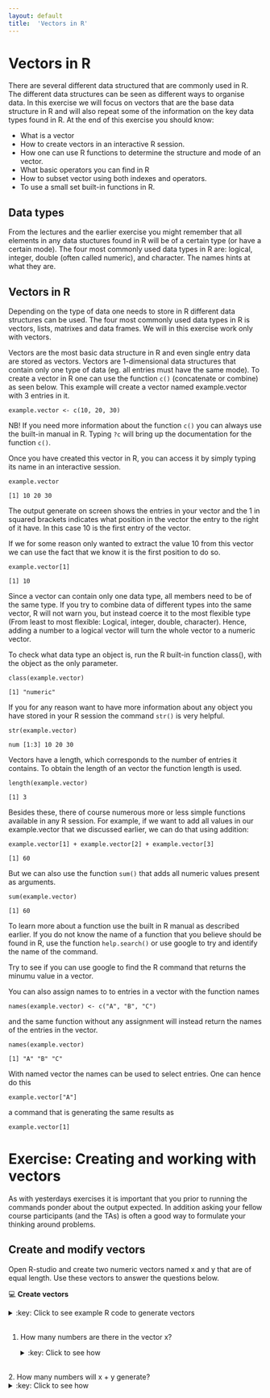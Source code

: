 ```yaml
---
layout: default
title:  'Vectors in R'
---
```

# Vectors in R

There are several different data structured that are commonly used in
R. The different data structures can be seen as different ways to
organise data. In this exercise we will focus on vectors that are the
base data structure in R and will also repeat some of the information
on the key data types found in R. At the end of this exercise you should
know:

-   What is a vector
-   How to create vectors in an interactive R session.
-   How one can use R functions to determine the structure and mode of an vector.
-   What basic operators you can find in R
-   How to subset vector using both indexes and operators.
-   To use a small set built-in functions in R.

## Data types<a id="orgheadline1"></a>

From the lectures and the earlier exercise you might remember that all elements in any data
stuctures found in R will be of a certain type (or have a certain
mode). The four most commonly used data types in R are: logical,
integer, double (often called numeric), and character. The names hints
at what they are.

## Vectors in R<a id="orgheadline2"></a>

Depending on the type of data one needs to store in R different data
structures can be used. The four most commonly used data types in R is
vectors, lists, matrixes and data frames. We will in this exercise
work only with vectors.

Vectors are the most basic data structure in R and even single entry
data are stored as vectors. Vectors are 1-dimensional data structures
that contain only one type of data (eg. all entries must have the same
mode). To create a vector in R one can use the function `c()`
(concatenate or combine) as seen below. This example will create a
vector named example.vector with 3 entries in it.

    example.vector <- c(10, 20, 30)

NB! If you need more information about the function `c()` you can always use
the built-in manual in R. Typing `?c` will bring up the
documentation for the function `c()`.

Once you have created this vector in R, you can access it by simply
typing its name in an interactive session.

    example.vector

    [1] 10 20 30

The output generate on screen shows the entries in your vector and the
1 in squared brackets indicates what position in the vector the entry
to the right of it have. In this case 10 is the first entry of the vector.

If we for some reason only wanted to extract the value 10 from this
vector we can use the fact that we know it is the first position to do
so.

    example.vector[1]

    [1] 10

Since a vector can contain only one data type, all members need to be
of the same type. If you try to combine data of different types into
the same vector, R will not warn you, but instead coerce it to the
most flexible type (From least to most flexible: Logical, integer,
double, character). Hence, adding a number to a logical vector
will turn the whole vector to a numeric vector.

To check what data type an object is, run the R built-in function
class(), with the object as the only parameter.

    class(example.vector)

    [1] "numeric"

If you for any reason want to have more information about any object
you have stored in your R session the command `str()` is very helpful.

    str(example.vector)

    num [1:3] 10 20 30

Vectors have a length, which corresponds to the number of entries it
contains. To obtain the length of an vector the function length is
used.

	length(example.vector)

	[1] 3

Besides these, there of course numerous more or less simple functions
available in any R session. For example, if we want to add all values
in our example.vector that we discussed earlier, we can do that using
addition:

    example.vector[1] + example.vector[2] + example.vector[3]

    [1] 60

But we can also use the function `sum()` that adds all numeric values
present as arguments.

    sum(example.vector)

    [1] 60

To learn more about a function use the built in R manual as described
earlier. If you do not know the name of a function that you believe
should be found in R, use the function `help.search()` or use google
to try and identify the name of the command.

Try to see if you can use google to find the R command that returns
the minumu value in a vector.

You can also assign names to to entries in a vector with the function
names

	names(example.vector) <- c("A", "B", "C")

and the same function without any assignment will instead return the names of
the entries in the vector.

	names(example.vector)

	[1] "A" "B" "C"

With named vector the names can be used to select entries. One can
hence do this

	example.vector["A"]

a command that is generating the same results as

	example.vector[1]


# Exercise: Creating and working with vectors<a id="orgheadline7"></a>

As with yesterdays exercises it is important that you prior to running
the commands ponder about the output expected. In addition asking your
fellow course participants (and the TAs) is often a good way to
formulate your thinking around problems.

## Create and modify vectors<a id="orgheadline5"></a>

Open R-studio and create two numeric vectors named x and y that are of
equal length. Use these vectors to answer the questions below.

:computer: **Create vectors**
<details>
<summary>:key: Click to see example R code to generate vectors</summary>
<pre>
x <- c(2, 4 ,7)
y <- c(1, 5, 11)
</pre>
</details>
<br>

1.  How many numbers are there in the vector x?
    <details>
	<summary>:key: Click to see how</summary>
	<pre>
    length(x)

	[1] 3
	</pre>
	</details>
<br>
2.  How many numbers will x + y generate?
    <details>
	<summary>:key: Click to see how</summary>
	<pre>
	length(x + y)

	[1] 3
	</pre>
	</details>
<br>
3.  What is the sum of all values in x?
    <details>
	<summary>:key: Click to see how</summary>
	<pre>
	sum(x)

	[1] 13
	</pre>
	</details>
<br>
4.  What is the sum of y times y?
     <details>
	<summary>:key: Click to see how</summary>
	<pre>
    sum(y*y)

	[1] 147
	</pre>
	</details>
<br>
5.  What do you get if you add x and y?
    <details>
	<summary>:key: Click to see how</summary>
	<pre>
    x + y

	[1]  3  9 18
	</pre>
	</details>
<br>
6.  Assign x times 2 to a new vector named z
     <details>
	<summary>:key: Click to see how</summary>
	<pre>
    z <- x * 2
	</pre>
	</details>
<br>
7.  How many numbers will z have, why?
    <details>
	<summary>:key: Click to see how</summary>
	<pre>
    length(z)

	[1] 3
	</pre>
	</details>
<br>
8.  Assign the mean of z to a new vector named z.mean and determine the length of z.mean
    <details>
	<summary>:key: Click to see how</summary>
	<pre>
    z.mean <- mean(z)
    length(z.mean)

	[1] 1
	</pre>
	</details>
<br>
9.  Create a numeric vector with all integers from 5 to 107
    <details>
	<summary>:key: Click to see how</summary>
	<pre>
	vec.tmp <- 5:107
	vec.tmp

	[1]   5   6   7   8   9  10  11  12  13  14  15  16  17  18  19  20  21  22
    [19]  23  24  25  26  27  28  29  30  31  32  33  34  35  36  37  38  39  40
    [37]  41  42  43  44  45  46  47  48  49  50  51  52  53  54  55  56  57  58
    [55]  59  60  61  62  63  64  65  66  67  68  69  70  71  72  73  74  75  76
    [73]  77  78  79  80  81  82  83  84  85  86  87  88  89  90  91  92  93  94
    [91]  95  96  97  98  99 100 101 102 103 104 105 106 107
	</pre>
	</details>
<br>
10. Create a numeric vector with the same length as the previos one, but only containg the number 3
    <details>
	<summary>:key: Click to see how</summary>
	<pre>
    vec.tmp2 <- rep(3, length(vec.tmp))
	vec.tmp2

	[1] 3 3 3 3 3 3 3 3 3 3 3 3 3 3 3 3 3 3 3 3 3 3 3 3 3 3 3 3 3 3 3 3 3 3 3 3 3
    [38] 3 3 3 3 3 3 3 3 3 3 3 3 3 3 3 3 3 3 3 3 3 3 3 3 3 3 3 3 3 3 3 3 3 3 3 3 3
    [75] 3 3 3 3 3 3 3 3 3 3 3 3 3 3 3 3 3 3 3 3 3 3 3 3 3 3 3 3 3
	</pre>
	</details>
<br>

11. Create a vector that contain all numbers from 1 to 17, where each number
    occurs the the same number of times as the number itself eg. 1, 2, 2, 3, 3, 3...
	<details>
	<summary>:key: Click to see how</summary>
	<pre>
	rep(1:17, 1:17)

	[1]  1  2  2  3  3  3  4  4  4  4  5  5  5  5  5  6  6  6  6  6  6  7  7  7  7
	[26]  7  7  7  8  8  8  8  8  8  8  8  9  9  9  9  9  9  9  9  9 10 10 10 10 10
	[51] 10 10 10 10 10 11 11 11 11 11 11 11 11 11 11 11 12 12 12 12 12 12 12 12 12
	[76] 12 12 12 13 13 13 13 13 13 13 13 13 13 13 13 13 14 14 14 14 14 14 14 14 14
	[101] 14 14 14 14 14 15 15 15 15 15 15 15 15 15 15 15 15 15 15 15 16 16 16 16 16
	[126] 16 16 16 16 16 16 16 16 16 16 16 17 17 17 17 17 17 17 17 17 17 17 17 17 17
	[151] 17 17 17
	</pre>
	</details>

12. What will be the result of the following calculations?
	- `c(1, 3, 5) + c(2, 4, 6)`
	- `c(1, 3, 5) + c(2, 4, 6, 8)`
	- `c(1, 3) - c(2, 4, 6 ,8)`

13. Print a truth table for OR (for three distinct logical
    values). Read about truth tables here
    https://en.wikipedia.org/wiki/Truth_table
	A truth table is hence the pairwise comparison of the different
    boolean values available. It should hence contain the output from:<br>
	TRUE or FALSE <br>
	TRUE or NA<br>
	TRUE or TRUE<br>
	FALSE or FALSE<br>
	FALSE or NA<br>
	NA or NA<br>

	You can create the table manually by doing the comparisons one by
	one in R, but the solution below uses a more advanced approach and
	is likely a bit overwhelming, but look at the commands and try to
	read about the function in the R manual, to see if you can sort
	out how the function works.

	<details>
	<summary> Click to see how</summary>
	<pre>
	x <- c(NA, FALSE, TRUE)
	names(x) <- as.character(x)
	outer(x, x, "|")

	NA FALSE TRUE
	NA      NA    NA TRUE
	FALSE   NA FALSE TRUE
	TRUE  TRUE  TRUE TRUE
	</pre>
	</details>
<br>

14. Create two numeric vectors of length 4 and test run all the basic
	operators (as seen in the table on the data types exercise) with these two as
	arguments. Make sure you understand the output generated by R.

## Modify and subset vectors<a id="orgheadline6"></a>

Create a new character vector that contains the following words and save it using a suitable name:
apple, banana, orange, kiwi, potato
<details>
<summary>:key: Click to see how</summary>
<pre>
veggies <- c("apple", "banana", "orange", "kiwi", "potato")
</pre>
</details>
<br>

Do the following on your newly created vector.

1.  Select orange from the vector
	<details>
	<summary>:key: Click to see how</summary>
	<pre>
	veggies[3]

	[1] "orange"
	</pre>
	</details>
<br>
2.  Select all fruits from the vector
	<details>
	<summary>:key: Click to see how</summary>
	<pre>
	veggies[-5]

	[1] "apple"  "banana" "orange" "kiwi"

	veggies[1:4]

	[1] "apple"  "banana" "orange" "kiwi"
	</pre>
	</details>
<br>
3.  Do the same selection as in question 2 without using index positions
    <details>
	<summary>:key: Click to see how</summary>
	<pre>
	veggies[veggies=="apple" | veggies == "banana" | veggies == "orange" | veggies == "kiwi"]

	[1] "apple"  "banana" "orange" "kiwi"

	veggies[veggies!="potato"]

	[1] "apple"  "banana" "orange" "kiwi"
	</pre>
	</details>
<br>
4.  Convert the character string to a numeric vector
    <details>
	<summary>:key: Click to see how</summary>
	<pre>
    as.numeric(veggies)

	[1] NA NA NA NA NA
    Warning message:
    NAs introduced by coercion
	</pre>
	</details>
<br>
5.  Create a vector of logic values that can be used to extract every second value from your character vector
    <details>
	<summary>:key: Click to see how</summary>
	<pre>
    selection <- c(FALSE, TRUE, FALSE, TRUE, FALSE)
	veggies[selection]

	[1] "banana" "kiwi"
	</pre>
	</details>
	<br>

	<details>
	<summary>:key: Alternative solution, why do this work?</summary>
	<pre>
    selection2 <- c(FALSE, TRUE)
	veggies[selection2]

	[1] "banana" "kiwi"
	</pre>
	</details>
<br>

6.  Add the names a, b, o, k and p to the vector
	<details>
	<summary>:key: Click to see how</summary>
	<pre>
	names(veggies) <- c("a", "b", "o", "k", "p")
	</pre>
	</details>
<br>
7.  Create a vector containing all the letters in the alphabet (NB! this
    can be done without having to type all letters). Google is your friend
    <details>
	<summary>:key: Click to see how</summary>
	<pre>
    letters

	[1] "a" "b" "c" "d" "e" "f" "g" "h" "i" "j" "k" "l" "m" "n" "o" "p" "q" "r" "s"
    [20] "t" "u" "v" "w" "x" "y" "z"
	</pre>
	</details>
<br>
8.  Sample 30 values randomly with replacement from your letter vector and convert the character vector to factors. Which of the levels have most entries in the vector?
	<details>
	<summary>:key: Click to see how</summary>
	<pre>
	letter.sample <- sample(letters, size = 30, replace = TRUE)
	letter.sample <- factor(letter.sample)
	summary(letter.sample)

	a b c e g k l m n o q r t v w x z
	3 1 2 1 3 1 1 1 3 1 2 2 1 3 2 1 2
	</pre>
	</details>
<br>
9.  Extract the letter 14 to 19 from the created vector
    <details>
	<summary>:key: Click to see how</summary>
	<pre>
	letters[14:19]

	[1] "n" "o" "p" "q" "r" "s"
	</pre>
	</details>
<br>
10. Extract all but the last letter
    <details>
	<summary>:key: Click to see how</summary>
	<pre>
	letters[1:length(letters)-1]

	[1] "a" "b" "c" "d" "e" "f" "g" "h" "i" "j" "k" "l" "m" "n" "o" "p" "q" "r" "s"
	[20] "t" "u" "v" "w" "x" "y"

	letters[-length(letters)]

    [1] "a" "b" "c" "d" "e" "f" "g" "h" "i" "j" "k" "l" "m" "n" "o" "p" "q" "r" "s"
	[20] "t" "u" "v" "w" "x" "y"
	</pre>
	</details>
<br>
11. Which is the index position of the letter u in the vector?
	<details>
	<summary>:key: Click to see how</summary>
	<pre>
    which(letters=="u")

    [1] 21
	</pre>
	</details>
<br>
12. Create a new vector of length one that holds all the alphabet a single entry
    <details>
	<summary>:key: Click to see how</summary>
	<pre>
    paste(letters, sep = "", collapse = "")

	[1] "abcdefghijklmnopqrstuvwxyz"
	</pre>
	</details>
<br>
13. Create a numeric vector by sampling 100 numbers from a normal
    distribution with mean 2 and standard deviation 4. Hint! Check the
    function rnorm()
	<details>
	<summary>:key: Click to see how</summary>
	<pre>
    norm.rand <- rnorm(100, mean = 2, sd = 4)
	</pre>
	</details>
<br>
14. How many of the generated values are negative?
    <details>
	<summary>:key: Click to see how</summary>
	<pre>
    length(norm.rand[norm.rand<0])
    [1] 23
	</pre>
	</details>
<br>
15. Calculate the standard deviation, mean, median of your random numbers
	<details>
	<summary>:key: Click to see how</summary>
	<pre>
    sd(norm.rand)
    mean(norm.rand)
	median(norm.rand)

	[1] 3.541989
	[1] 1.910667
	[1] 1.631083
	</pre>
	</details>
<br>

16. Replace the 11th value in your random number vector with NA and calculate the same summary statistics again
    <details>
	<summary>:key: Click to see how</summary>
	<pre>
    norm.rand[11] <- NA
    sd(norm.rand, na.rm = TRUE)
    mean(norm.rand, na.rm = TRUE)
	median(norm.rand, na.rm = TRUE)

	[1] 3.553763
	[1] 1.889685
	[1] 1.62893
	</pre>
	</details>
<br>

17. Replace the last position in the vector with the letter L and calculate the same summary statistics.
    <details>
	<summary>:key: Click to see how</summary>
	<pre>
    norm.rand[100] <- "L"
    sd(norm.rand, na.rm = TRUE)
    mean(norm.rand, na.rm = TRUE)
	median(norm.rand, na.rm = TRUE)

	Warning message:
	In var(if (is.vector(x) || is.factor(x)) x else as.double(x), na.rm = na.rm) :
	NAs introduced by coercion
	[1] NA
	Warning message:
	In mean.default(norm.rand, na.rm = TRUE) :
	argument is not numeric or logical: returning NA
    [1] NA
	Warning message:
	In mean.default(sort(x, partial = half + 0L:1L)[half + 0L:1L]) :
	argument is not numeric or logical: returning NA
	</pre>
	</details>
<br>

18. In many cases one has data from multiple replicates and different
    treatments in such cases it can be useful to have names of the type:
    Geno\_a\_1, Geno\_a\_2, Geno\_a\_3, Geno\_b\_1, Geno\_b\_2&#x2026;, Geno\_s\_3
    Try to create this such a vector without manually typing it all in.
    <details>
	<summary>:key: Click to see how</summary>
	<pre>
    geno <- rep("Geno", 57)
    needed.letters <- rep(letters[1:19], 3)
    needed.numbers <- rep(1:3, 19)
    temp <- paste(geno, needed.letters, needed.numbers, sep = "_")
    sort(temp)
    [1] "Geno_a_1" "Geno_a_2" "Geno_a_3" "Geno_b_1" "Geno_b_2" "Geno_b_3"
    [7] "Geno_c_1" "Geno_c_2" "Geno_c_3" "Geno_d_1" "Geno_d_2" "Geno_d_3"
    [13] "Geno_e_1" "Geno_e_2" "Geno_e_3" "Geno_f_1" "Geno_f_2" "Geno_f_3"
    [19] "Geno_g_1" "Geno_g_2" "Geno_g_3" "Geno_h_1" "Geno_h_2" "Geno_h_3"
    [25] "Geno_i_1" "Geno_i_2" "Geno_i_3" "Geno_j_1" "Geno_j_2" "Geno_j_3"
    [31] "Geno_k_1" "Geno_k_2" "Geno_k_3" "Geno_l_1" "Geno_l_2" "Geno_l_3"
    [37] "Geno_m_1" "Geno_m_2" "Geno_m_3" "Geno_n_1" "Geno_n_2" "Geno_n_3"
    [43] "Geno_o_1" "Geno_o_2" "Geno_o_3" "Geno_p_1" "Geno_p_2" "Geno_p_3"
    [49] "Geno_q_1" "Geno_q_2" "Geno_q_3" "Geno_r_1" "Geno_r_2" "Geno_r_3"
    [55] "Geno_s_1" "Geno_s_2" "Geno_s_3"
	</pre>
	</details>
<br>


